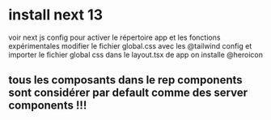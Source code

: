 # install next 13

voir next js config pour activer le répertoire app et les fonctions expérimentales
modifier le fichier global.css avec les @tailwind config
et importer le fichier global css dans le layout.tsx de app
on installe @heroicon

## tous les composants dans le rep components sont considérer par default comme des server components !!!
